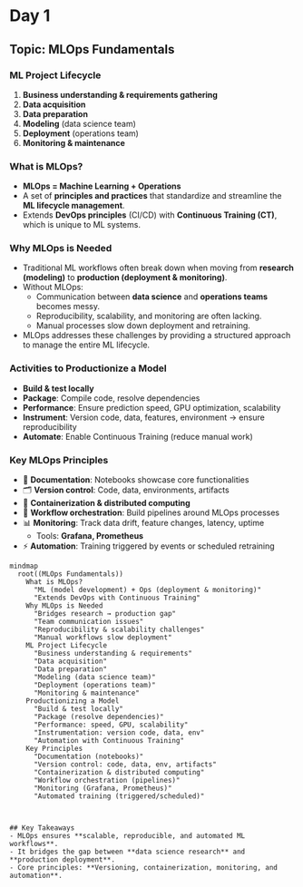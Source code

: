 # Day 1

## Topic: MLOps Fundamentals

### ML Project Lifecycle
1. **Business understanding & requirements gathering**  
2. **Data acquisition**  
3. **Data preparation**  
4. **Modeling** (data science team)  
5. **Deployment** (operations team)  
6. **Monitoring & maintenance**  

### What is MLOps?
- **MLOps = Machine Learning + Operations**  
- A set of **principles and practices** that standardize and streamline the **ML lifecycle management**.  
- Extends **DevOps principles** (CI/CD) with **Continuous Training (CT)**, which is unique to ML systems.


### Why MLOps is Needed
- Traditional ML workflows often break down when moving from **research (modeling)** to **production (deployment & monitoring)**.
- Without MLOps:
  - Communication between **data science** and **operations teams** becomes messy.
  - Reproducibility, scalability, and monitoring are often lacking.
  - Manual processes slow down deployment and retraining.
- MLOps addresses these challenges by providing a structured approach to manage the entire ML lifecycle.


### Activities to Productionize a Model
- **Build & test locally**  
- **Package**: Compile code, resolve dependencies  
- **Performance**: Ensure prediction speed, GPU optimization, scalability  
- **Instrument**: Version code, data, features, environment → ensure reproducibility  
- **Automate**: Enable Continuous Training (reduce manual work)  


### Key MLOps Principles
- 📑 **Documentation**: Notebooks showcase core functionalities  
- 🗂 **Version control**: Code, data, environments, artifacts  
- 🐳 **Containerization & distributed computing**  
- 🔄 **Workflow orchestration**: Build pipelines around MLOps processes  
- 📊 **Monitoring**: Track data drift, feature changes, latency, uptime  
  - Tools: **Grafana, Prometheus**  
- ⚡ **Automation**: Training triggered by events or scheduled retraining  


```mermaid
mindmap
  root((MLOps Fundamentals))
    What is MLOps?
      "ML (model development) + Ops (deployment & monitoring)"
      "Extends DevOps with Continuous Training"
    Why MLOps is Needed
      "Bridges research → production gap"
      "Team communication issues"
      "Reproducibility & scalability challenges"
      "Manual workflows slow deployment"
    ML Project Lifecycle
      "Business understanding & requirements"
      "Data acquisition"
      "Data preparation"
      "Modeling (data science team)"
      "Deployment (operations team)"
      "Monitoring & maintenance"
    Productionizing a Model
      "Build & test locally"
      "Package (resolve dependencies)"
      "Performance: speed, GPU, scalability"
      "Instrumentation: version code, data, env"
      "Automation with Continuous Training"
    Key Principles
      "Documentation (notebooks)"
      "Version control: code, data, env, artifacts"
      "Containerization & distributed computing"
      "Workflow orchestration (pipelines)"
      "Monitoring (Grafana, Prometheus)"
      "Automated training (triggered/scheduled)"



## Key Takeaways
- MLOps ensures **scalable, reproducible, and automated ML workflows**.  
- It bridges the gap between **data science research** and **production deployment**.  
- Core principles: **Versioning, containerization, monitoring, and automation**.  

